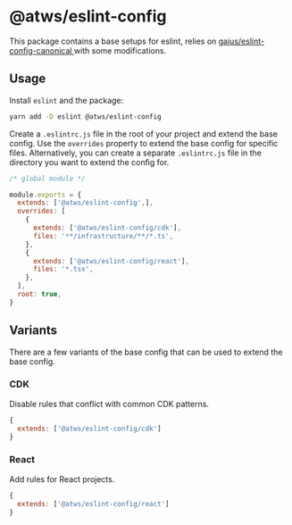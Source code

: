 # @atws/eslint-config

This package contains a base setups for eslint, relies on [gajus/eslint-config-canonical
](https://github.com/gajus/eslint-config-canonical) with some modifications.

## Usage

Install `eslint` and the package:

```bash
yarn add -D eslint @atws/eslint-config
```

Create a `.eslintrc.js` file in the root of your project and extend the base config.
Use the `overrides` property to extend the base config for specific files. Alternatively, you can create a separate `.eslintrc.js` file in the directory you want to extend the config for.

```js
/* global module */

module.exports = {
  extends: ['@atws/eslint-config',],
  overrides: [
    {
      extends: ['@atws/eslint-config/cdk'],
      files: '**/infrastructure/**/*.ts',
    },
    {
      extends: ['@atws/eslint-config/react'],
      files: '*.tsx',
    },
  ],
  root: true,
}
```

## Variants

There are a few variants of the base config that can be used to extend the base config.

### CDK

Disable rules that conflict with common CDK patterns.

```js
{
  extends: ['@atws/eslint-config/cdk']
}
```

### React

Add rules for React projects.

```js
{
  extends: ['@atws/eslint-config/react']
}
```
